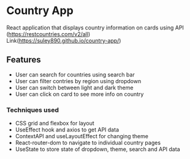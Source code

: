# Country App

React application that displays country information on cards using API (https://restcountries.com/v2/all)<br>
Link(https://suley890.github.io/country-app/)

## Features
- User can search for countries using search bar
- User can filter contries by region using dropdown
- User can switch between light and dark theme
- User can click on card to see more info on country

### Techniques used
- CSS grid and flexbox for layout
- UseEffect hook and axios to get API data
- ContextAPI and useLayoutEffect for changing theme
- React-router-dom to navigate to individual country pages
- UseState to store state of dropdown, theme, search and API data
